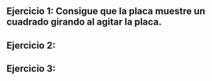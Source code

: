 ## Ejercicio 1: Consigue que la placa muestre un cuadrado girando al agitar la placa.


## Ejercicio 2: 



## Ejercicio 3: 

